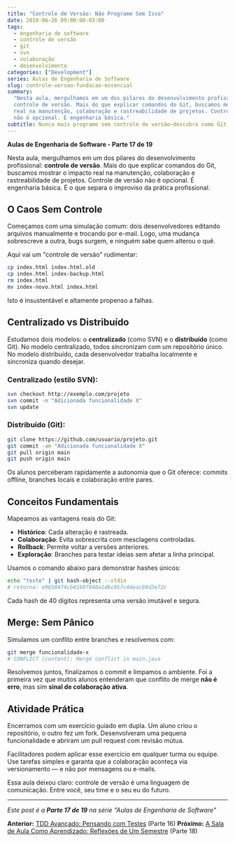 ```yaml
---
title: "Controle de Versão: Não Programe Sem Isso"
date: 2010-06-26 09:00:00-03:00
tags:
  - engenharia de software
  - controle de versão
  - git
  - svn
  - colaboração
  - desenvolvimento
categories: ["Development"]
series: Aulas de Engenharia de Software
slug: controle-versao-fundacao-essencial
summary:
  "Nesta aula, mergulhamos em um dos pilares do desenvolvimento profissional:
  controle de versão. Mais do que explicar comandos do Git, buscamos mostrar o impacto
  real na manutenção, colaboração e rastreabilidade de projetos. Controle de versão
  não é opcional. É engenharia básica."
subtitle: Nunca mais programe sem controle de versão—descubra como Git, estratégias de branching e disciplina de commit criam redes de segurança, habilitam colaboração e preservam a história das suas decisões
---
```


**Aulas de Engenharia de Software - Parte 17 de 19**

Nesta aula, mergulhamos em um dos pilares do desenvolvimento profissional: **controle de versão**. Mais do que explicar comandos do Git, buscamos mostrar o impacto real na manutenção, colaboração e rastreabilidade de projetos. Controle de versão não é opcional. É engenharia básica. É o que separa o improviso da prática profissional.

## O Caos Sem Controle

Começamos com uma simulação comum: dois desenvolvedores editando arquivos manualmente e trocando por e-mail. Logo, uma mudança sobrescreve a outra, bugs surgem, e ninguém sabe quem alterou o quê.

Aqui vai um "controle de versão" rudimentar:

```bash
cp index.html index.html.old
cp index.html index-backup.html
rm index.html
mv index-novo.html index.html
```

Isto é insustentável e altamente propenso a falhas.

## Centralizado vs Distribuído

Estudamos dois modelos: o **centralizado** (como SVN) e o **distribuído** (como Git). No modelo centralizado, todos sincronizam com um repositório único. No modelo distribuído, cada desenvolvedor trabalha localmente e sincroniza quando desejar.

### Centralizado (estilo SVN):

```bash
svn checkout http://exemplo.com/projeto
svn commit -m "Adicionada funcionalidade X"
svn update
```

### Distribuído (Git):

```bash
git clone https://github.com/usuario/projeto.git
git commit -am "Adicionada funcionalidade X"
git pull origin main
git push origin main
```

Os alunos perceberam rapidamente a autonomia que o Git oferece: commits offline, branches locais e colaboração entre pares.

## Conceitos Fundamentais

Mapeamos as vantagens reais do Git:

- **Histórico**: Cada alteração é rastreada.
- **Colaboração**: Evita sobrescrita com mesclagens controladas.
- **Rollback**: Permite voltar a versões anteriores.
- **Exploração**: Branches para testar ideias sem afetar a linha principal.

Usamos o comando abaixo para demonstrar hashes únicos:

```bash
echo "teste" | git hash-object --stdin
# retorna: e9650474cb4169f840a1d6c057c44eac80d3e72c
```

Cada hash de 40 dígitos representa uma versão imutável e segura.

## Merge: Sem Pânico

Simulamos um conflito entre branches e resolvemos com:

```bash
git merge funcionalidade-x
# CONFLICT (content): Merge conflict in main.java
```

Resolvemos juntos, finalizamos o commit e limpamos o ambiente. Foi a primeira vez que muitos alunos entenderam que conflito de merge **não é erro**, mas sim **sinal de colaboração ativa**.

## Atividade Prática

Encerramos com um exercício guiado em dupla. Um aluno criou o repositório, o outro fez um fork. Desenvolveram uma pequena funcionalidade e abriram um pull request com revisão mútua.

Facilitadores podem aplicar esse exercício em qualquer turma ou equipe. Use tarefas simples e garanta que a colaboração aconteça via versionamento — e não por mensagens ou e-mails.

Essa aula deixou claro: controle de versão é uma linguagem de comunicação. Entre você, seu time e o seu eu do futuro.

---

_Este post é a **Parte 17 de 19** na série "Aulas de Engenharia de Software"_

**Anterior:** [TDD Avançado: Pensando com Testes](/pt/posts/2010-06-19-tdd-avancado-pensando-com-testes/) (Parte 16)
**Próximo:** [A Sala de Aula Como Aprendizado: Reflexões de Um Semestre](/pt/posts/2010-07-03-sala-aula-aprendizado-reflexoes/) (Parte 18)
